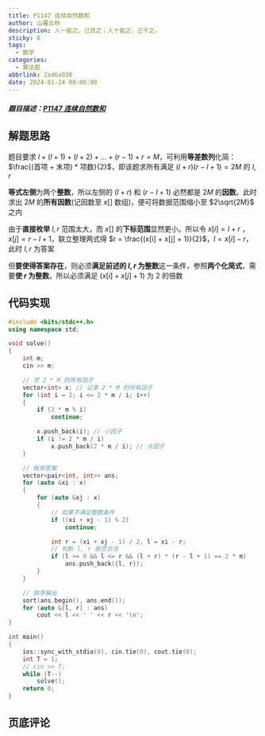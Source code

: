 ```yaml
---
title: P1147 连续自然数和
author: 山暮云秋
description: 人一能之，己百之；人十能之，己千之。
sticky: 0
tags:
  - 数学
categories:
  - 算法题
abbrlink: 2ad6a038
date: 2024-01-24 00:00:00
---
```


##### 题目描述：[P1147 连续自然数和](https://www.luogu.com.cn/problem/P1147)

## 解题思路

题目要求 $l + (l+1) + (l+2) + \ldots + (r-1) + r = M$，可利用**等差数列**化简：$\frac{(首项 + 末项) * 项数}{2}$，即该题求所有满足 $(l + r)(r - l + 1) = 2M$ 的 $l, r$

**等式左侧**为两个**整数**，所以左侧的 $(l + r)$ 和 $(r - l + 1)$ 必然都是 $2M$ 的**因数**。此时求出 $2M$ 的**所有因数**(记因数至 $x[]$ 数组)，便可将数据范围缩小至 $2\sqrt{2M}$ 之内

由于**直接枚举** $l, r$ 范围太大，而 $x[]$ 的**下标范围**显然更小。所以令 $x[i] = l + r$ ，$x[j] = r - l + 1$，联立整理两式得 $r = \frac{(x[i] + x[j] + 1)}{2}$，$l = x[i] - r$，此时 $l, r$ 为答案

但**要使得答案存在**，则必须**满足前述的 $l, r$ 为整数**这一条件，参照**两个化简式**，需要**使 $r$ 为整数**。所以必须满足 $(x[i] + x[j] + 1)$ 为 $2$ 的倍数

## 代码实现

```cpp
#include <bits/stdc++.h>
using namespace std;

void solve()
{
    int m;
    cin >> m;

    // 求 2 * M 的所有因子
    vector<int> x; // 记录 2 * M 的所有因子
    for (int i = 2; i <= 2 * m / i; i++)
    {
        if (2 * m % i)
            continue;

        x.push_back(i); // 小因子
        if (i != 2 * m / i)
            x.push_back(2 * m / i); // 大因子
    }

    // 枚举答案
    vector<pair<int, int>> ans;
    for (auto &xi : x)
    {
        for (auto &xj : x)
        {
            // 如果不满足整数条件
            if ((xi + xj - 1) % 2)
                continue;

            int r = (xi + xj - 1) / 2, l = xi - r;
            // 判断 l, r 是否合法
            if (l >= 0 && l <= r && (l + r) * (r - l + 1) == 2 * m)
                ans.push_back({l, r});
        }
    }

    // 排序输出
    sort(ans.begin(), ans.end());
    for (auto &[l, r] : ans)
        cout << l << ' ' << r << '\n';
}

int main()
{
    ios::sync_with_stdio(0), cin.tie(0), cout.tie(0);
    int T = 1;
    // cin >> T;
    while (T--)
        solve();
    return 0;
}
```

## 页底评论

